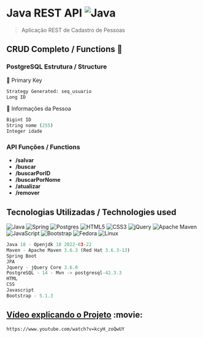 # Java REST API  ![Java](https://img.shields.io/badge/java-%23ED8B00.svg?style=for-the-badge&logo=java&logoColor=white)
> Aplicação REST de Cadastro de Pessoas

## CRUD Completo / Functions :maple_leaf: <br/>
### PostgreSQL Estrutura / Structure
:key: Primary Key
```py
Strategy Generated: seq_usuario
Long ID
```

🤵 Informações da Pessoa
```py
Bigint ID
String nome (255)
Integer idade 
```
###

### API Funções / Functions
* **/salvar**
* **/buscar**  
* **/buscarPorID**
* **/buscarPorNome**
* **/atualizar**
* **/remover**
###

## Tecnologias Utilizadas /  Technologies used  

![Java](https://img.shields.io/badge/java-%23ED8B00.svg?style=for-the-badge&logo=java&logoColor=white)
![Spring](https://img.shields.io/badge/spring-%236DB33F.svg?style=for-the-badge&logo=spring&logoColor=white)
![Postgres](https://img.shields.io/badge/postgres-%23316192.svg?style=for-the-badge&logo=postgresql&logoColor=white)
![HTML5](https://img.shields.io/badge/html5-%23E34F26.svg?style=for-the-badge&logo=html5&logoColor=white)
![CSS3](https://img.shields.io/badge/css3-%231572B6.svg?style=for-the-badge&logo=css3&logoColor=white)
![jQuery](https://img.shields.io/badge/jquery-%230769AD.svg?style=for-the-badge&logo=jquery&logoColor=white)
![Apache Maven](https://img.shields.io/badge/Apache%20Maven-C71A36?style=for-the-badge&logo=Apache%20Maven&logoColor=white)
![JavaScript](https://img.shields.io/badge/javascript-%23323330.svg?style=for-the-badge&logo=javascript&logoColor=%23F7DF1E)
![Bootstrap](https://img.shields.io/badge/bootstrap-%23563D7C.svg?style=for-the-badge&logo=bootstrap&logoColor=white)
![Fedora](https://img.shields.io/badge/Fedora-294172?style=for-the-badge&logo=fedora&logoColor=white)
![Linux](https://img.shields.io/badge/Linux-FCC624?style=for-the-badge&logo=linux&logoColor=black)
```py
Java 18 - Openjdk 18 2022-03-22
Maven - Apache Maven 3.6.3 (Red Hat 3.6.3-13)
Spring Boot
JPA
Jquery - jQuery Core 3.6.0
PostgreSQL - 14 - Mvn -> postgresql-42.3.3
HTML
CSS
Javascript
Bootstrap - 5.1.3
```

## <a href="https://www.youtube.com/watch?v=kcyH_zoQwUY" rel="nofollow">Vídeo explicando o Projeto</a> :movie:
```
https://www.youtube.com/watch?v=kcyH_zoQwUY
```
